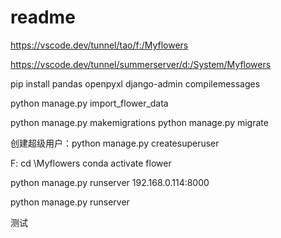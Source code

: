 # readme

<https://vscode.dev/tunnel/tao/f:/Myflowers>

<https://vscode.dev/tunnel/summerserver/d:/System/Myflowers>

pip install pandas openpyxl
django-admin compilemessages

python manage.py import_flower_data

python manage.py makemigrations
python manage.py migrate

创建超级用户：python manage.py createsuperuser

F:
cd \Myflowers
conda activate flower

python manage.py runserver 192.168.0.114:8000

python manage.py runserver

测试